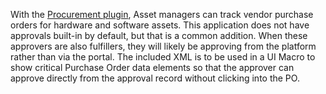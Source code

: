 With the [Procurement plugin](https://docs.servicenow.com/bundle/rome-it-asset-management/page/product/procurement/concept/c_Procurement.html), Asset managers can track vendor purchase orders for hardware and software assets. This application does not have approvals built-in by default, but that is a common addition. When these approvers are also fulfillers, they will likely be approving from the platform rather than via the portal. The included XML is to be used in a UI Macro to show critical Purchase Order data elements so that the approver can approve directly from the approval record without clicking into the PO.

